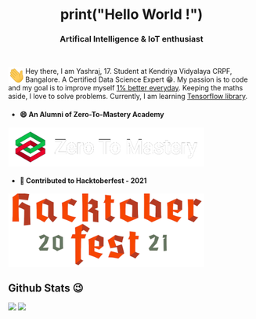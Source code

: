 <h1 align="center">print("Hello World !")</h1>
<h3 align="center">Artifical Intelligence & IoT enthusiast</h3>
<br />

<img align="left" width="35px" src="./assets/Hi.gif">Hey there, I am Yashraj, 17. Student at Kendriya Vidyalaya CRPF, Bangalore. A Certified Data Science Expert 😁. 
My passion is to code and my goal is to improve myself [1% better everyday](https://github.com/yashraj2003e/yashraj2003e/blob/main/assets/1%25-better.png). Keeping the maths aside, I love to solve problems. Currently, I am learning [Tensorflow library](https://www.tensorflow.org/).

- <h4>😄 An Alumni of Zero-To-Mastery Academy</h4>
<a href="https://zerotomastery.io/"> <img align="center" width=400 src="./assets/ZTM.png"> </a>

- <h4>🥳 Contributed to Hacktoberfest - 2021</h4>
<a href="https://hacktoberfest.digitalocean.com/"> <img align="center" width=400 src="./assets/Hacktoberfest - 2021.png"> </a>

<h2> Github Stats 😉 </h2>
<a>
  <img src="https://github-readme-stats.vercel.app/api?username=yashraj2003e&show_icons=true&theme=vue-dark&border_color=008080">
</a>
<a href="https://github.com/yashraj2003e/github-readme-stats">
  <img src="https://github-readme-stats.vercel.app/api/wakatime?username=yashraj2003e&theme=vue-dark&border_color=008080">
</a>
